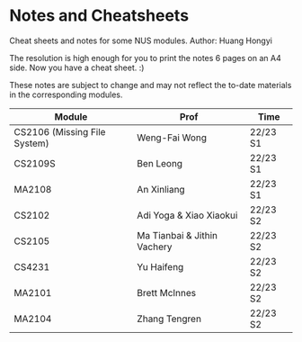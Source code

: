 # Notes and Cheatsheets
Cheat sheets and notes for some NUS modules. Author: Huang Hongyi

The resolution is high enough for you to print the notes 6 pages on an A4 side. Now you have a cheat sheet. :)

These notes are subject to change and may not reflect the to-date materials in the corresponding modules.

| Module | Prof | Time |
| --- | --- | --- |
| CS2106 (Missing File System) | Weng-Fai Wong | 22/23 S1 |
| CS2109S | Ben Leong | 22/23 S1 |
| MA2108 | An Xinliang | 22/23 S1 |
| CS2102 | Adi Yoga & Xiao Xiaokui | 22/23 S2 |
| CS2105 | Ma Tianbai & Jithin Vachery | 22/23 S2 |
| CS4231 | Yu Haifeng | 22/23 S2 |
| MA2101 | Brett McInnes | 22/23 S2 |
| MA2104 | Zhang Tengren | 22/23 S2 |
